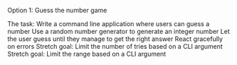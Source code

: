 Option 1: Guess the number game

The task: Write a command line application where users can guess a number
Use a random number generator to generate an integer number
Let the user guess until they manage to get the right answer
React gracefully on errors
Stretch goal: Limit the number of tries based on a CLI argument
Stretch goal: Limit the range based on a CLI argument

